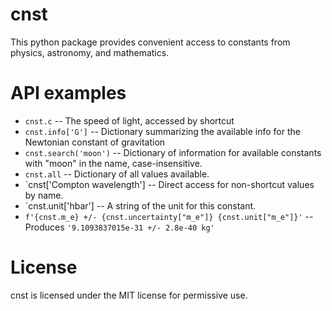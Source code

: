 # cnst

This python package provides convenient access to constants from physics, astronomy, and mathematics.

# API examples

* `cnst.c` -- The speed of light, accessed by shortcut
* `cnst.info['G']` -- Dictionary summarizing the available info for the Newtonian constant of gravitation
* `cnst.search('moon')` -- Dictionary of information for available constants with "moon" in the name, case-insensitive.
* `cnst.all` -- Dictionary of all values available.
* `cnst['Compton wavelength'] -- Direct access for non-shortcut values by name.
* `cnst.unit['hbar'] -- A string of the unit for this constant.
* `f'{cnst.m_e} +/- {cnst.uncertainty["m_e"]} {cnst.unit["m_e"]}'` -- Produces `'9.1093837015e-31 +/- 2.8e-40 kg'`

# License

cnst is licensed under the MIT license for permissive use.

